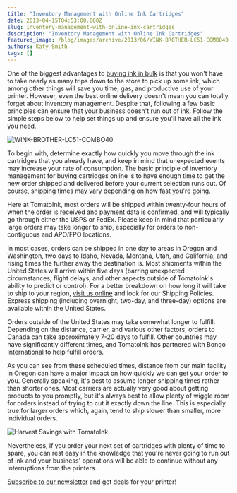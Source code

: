 ```yaml
---
title: "Inventory Management with Online Ink Cartridges"
date: 2013-04-15T04:53:00.000Z
slug: inventory-management-with-online-ink-cartridges
description: "Inventory Management with Online Ink Cartridges"
featured_image: /blog/images/archive/2013/06/WINK-BROTHER-LC51-COMBO40.jpg
authors: Katy Smith
tags: []
---
```


One of the biggest advantages to [buying ink in bulk](https://www.tomatoink.com/) is that you won't have to take nearly as many trips down to the store to pick up some ink, which among other things will save you time, gas, and productive use of your printer. However, even the best online delivery doesn't mean you can totally forget about inventory management. Despite that, following a few basic principles can ensure that your business doesn't run out of ink. Follow the simple steps below to help set things up and ensure you'll have all the ink you need.

![WINK-BROTHER-LC51-COMBO40](/blog/images/archive/2013/06/WINK-BROTHER-LC51-COMBO40.jpg)

To begin with, determine exactly how quickly you move through the ink cartridges that you already have, and keep in mind that unexpected events may increase your rate of consumption. The basic principle of inventory management for buying cartridges online is to have enough time to get the new order shipped and delivered before your current selection runs out. Of course, shipping times may vary depending on how fast you're going.

Here at TomatoInk, most orders will be shipped within twenty-four hours of when the order is received and payment data is confirmed, and will typically go through either the USPS or FedEx. Please keep in mind that particularly large orders may take longer to ship, especially for orders to non-contiguous and APO/FPO locations.

In most cases, orders can be shipped in one day to areas in Oregon and Washington, two days to Idaho, Nevada, Montana, Utah, and California, and rising times the further away the destination is. Most shipments within the United States will arrive within five days (barring unexpected circumstances, flight delays, and other aspects outside of TomatoInk's ability to predict or control). For a better breakdown on how long it will take to ship to your region, [visit us online](https://www.tomatoink.com/) and look for our Shipping Policies. Express shipping (including overnight, two-day, and three-day) options are available within the United States.

Orders outside of the United States may take somewhat longer to fulfill. Depending on the distance, carrier, and various other factors, orders to Canada can take approximately 7-20 days to fulfill. Other countries may have significantly different times, and TomatoInk has partnered with Bongo International to help fulfill orders.

As you can see from these scheduled times, distance from our main facility in Oregon can have a major impact on how quickly we can get your order to you. Generally speaking, it's best to assume longer shipping times rather than shorter ones. Most carriers are actually very good about getting products to you promptly, but it's always best to allow plenty of wiggle room for orders instead of trying to cut it exactly down the line. This is especially true for larger orders which, again, tend to ship slower than smaller, more individual orders.

![Harvest Savings with TomatoInk](/blog/images/archive/2013/06/generic_01-632x234.png)

Nevertheless, if you order your next set of cartridges with plenty of time to spare, you can rest easy in the knowledge that you're never going to run out of ink and your business' operations will be able to continue without any interruptions from the printers.

[Subscribe to our newsletter](https://www.tomatoink.com/welcome/subscribe) and get deals for your printer!
